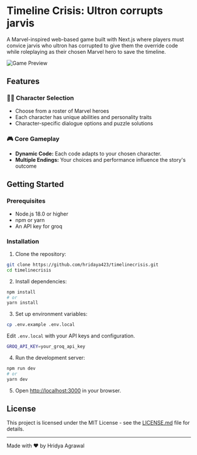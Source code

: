 # Timeline Crisis: Ultron corrupts jarvis

A Marvel-inspired web-based game built with Next.js where players must convice jarvis who ultron has corrupted to give them the override code while roleplaying as their chosen Marvel hero to save the timeline.

![Game Preview](https://cloud-2lr2c22nf-hack-club-bot.vercel.app/0image.png)

## Features

### 🦸‍♂️ Character Selection
- Choose from a roster of Marvel heroes
- Each character has unique abilities and personality traits
- Character-specific dialogue options and puzzle solutions

### 🎮 Core Gameplay
- **Dynamic Code:** Each code adapts to your chosen character.
- **Multiple Endings:** Your choices and performance influence the story's outcome

## Getting Started

### Prerequisites
- Node.js 18.0 or higher
- npm or yarn
- An API key for groq

### Installation

1. Clone the repository:
```bash
git clone https://github.com/hridaya423/timelinecrisis.git
cd timelinecrisis
```

2. Install dependencies:
```bash
npm install
# or
yarn install
```

3. Set up environment variables:
```bash
cp .env.example .env.local
```
Edit `.env.local` with your API keys and configuration.
```bash
GROQ_API_KEY=your_groq_api_key
```

4. Run the development server:
```bash
npm run dev
# or
yarn dev
```

5. Open [http://localhost:3000](http://localhost:3000) in your browser.

## License

This project is licensed under the MIT License - see the [LICENSE.md](LICENSE.md) file for details.


---

Made with ❤️ by Hridya Agrawal
